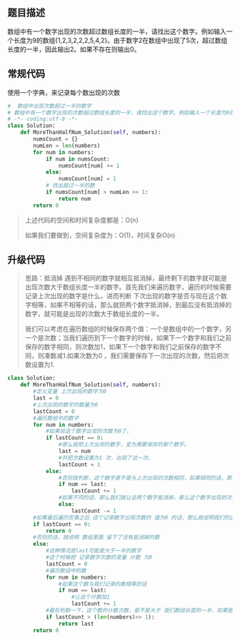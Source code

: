 ## 题目描述

数组中有一个数字出现的次数超过数组长度的一半，请找出这个数字。例如输入一个长度为9的数组{1,2,3,2,2,2,5,4,2}。由于数字2在数组中出现了5次，超过数组长度的一半，因此输出2。如果不存在则输出0。

## 常规代码

使用一个字典，来记录每个数出现的次数

```python
#  数组中出现次数超过一半的数字
# 数组中有一个数字出现的次数超过数组长度的一半，请找出这个数字。例如输入一个长度为9的数组{1,2,3,2,2,2,5,4,2}。由于数字2在数组中出现了5次，超过数组长度的一半，因此输出2。如果不存在则输出0。
# -*- coding:utf-8 -*-
class Solution:
    def MoreThanHalfNum_Solution(self, numbers):
        numsCount = {}
        numLen = len(numbers)
        for num in numbers:
            if num in numsCount:
                numsCount[num] += 1
            else:
                numsCount[num] = 1
            # 找出超过一半的数
            if numsCount[num] > numLen >> 1:
                return num
        return 0
```



>上述代码的空间和时间复杂度都是：O(n) 
>
>如果我们要做到，空间复杂度为：O(1)，时间复杂O(n)

## 升级代码

>  思路：抵消掉  遇到不相同的数字就相互抵消掉，最终剩下的数字就可能是出现次数大于数组长度一半的数字。首先我们来遍历数字，遍历的时候需要记录上次出现的数字是什么，进而判断 下次出现的数字是否与现在这个数字相等，如果不相等的话，那么就把两个数字抵消掉，到最后没有抵消掉的数字，就可能是出现的次数大于数组长度的一半。
>
>
>我们可以考虑在遍历数组的时候保存两个值：一个是数组中的一个数字，另一个是次数；当我们遍历到下一个数字的时候，如果下一个数字和我们之前保存的数字相同，则次数加1，如果下一个数字和我们之前保存的数字不同，则凑数减1.如果次数为0 ，我们需要保存下一次出现的次数，然后把次数设置为1.

```python
class Solution:
    def MoreThanHalfNum_Solution(self, numbers):
        #定义变量 上次出现的数字为0
        last = 0
        #上次出现的数字的数量为0 
        lastCount = 0
		#遍历数组中的数字
        for num in numbers:
            #如果说这个数字出现的次数为0了。
            if lastCount == 0:
                #那么就把上次出现的数字，变为需要保存的那个数字。
                last = num
                #并把次数设置为1 次，出现了这一次。
                lastCount = 1
            else:
                #否则就判断，这个数字是不是与上次出现的次数相同，如果相同的话，那么我们这个数字出现的次数就加1.
                if num == last:
                    lastCount += 1
                #如果不同的话，那么我们就让这两个数字抵消掉，那么这个数字出现的次数需要减 1；
                else:
                    lastCount -= 1
		#如果最后遍历完事之后 这个记录数字出现次数的 值为0 的话，那么就说明我们的这个数组里面的数刚好可以两两抵消掉
        if lastCount == 0:
            return 0
        #否则的话，就说明 数组里面 留下了没有抵消掉的数
        else:
            #这种情况是last可能是大于一半的数字
            #这个时候把 记录数字次数的变量 计数 为0 
            lastCount = 0
            #遍历数组中的数
            for num in numbers:
                #如果这个数与我们记录的数相等的话
                if num == last:
                    #让这个计数加1
                    lastCount += 1
			#最后判断一下，这个数的计数次数，是不是大于 我们数组长度的一半，如果是的话，就返回这个数，如果不是就返回0.
            if lastCount > (len(numbers)>> 1):
                return last
        return 0
```



